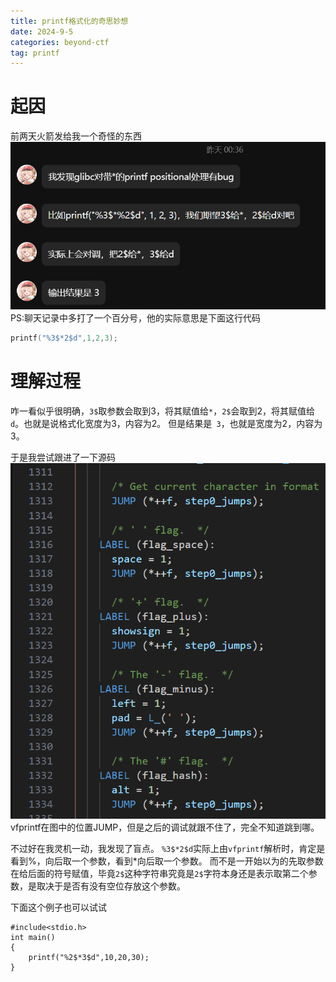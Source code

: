 ```yaml
---
title: printf格式化的奇思妙想
date: 2024-9-5
categories: beyond-ctf
tag: printf
---
```

# 起因
前两天火箭发给我一个奇怪的东西
![chat_record](./another_printf/chat_record.png)
PS:聊天记录中多打了一个百分号，他的实际意思是下面这行代码
```c
printf("%3$*2$d",1,2,3);
```
# 理解过程
咋一看似乎很明确，`3$`取参数会取到3，将其赋值给`*`，`2$`会取到2，将其赋值给`d`。也就是说格式化宽度为3，内容为2。
但是结果是` 3`，也就是宽度为2，内容为3。

于是我尝试跟进了一下源码
![vfprintf_code](./another_printf/vfpirintf_code.png)
vfprintf在图中的位置JUMP，但是之后的调试就跟不住了，完全不知道跳到哪。


不过好在我灵机一动，我发现了盲点。
`%3$*2$d`实际上由`vfprintf`解析时，肯定是看到%，向后取一个参数，看到*向后取一个参数。
而不是一开始以为的先取参数在给后面的符号赋值，毕竟`2$`这种字符串究竟是`2$`字符本身还是表示取第二个参数，是取决于是否有没有空位存放这个参数。

下面这个例子也可以试试
```
#include<stdio.h>
int main()
{
    printf("%2$*3$d",10,20,30);
}
```
